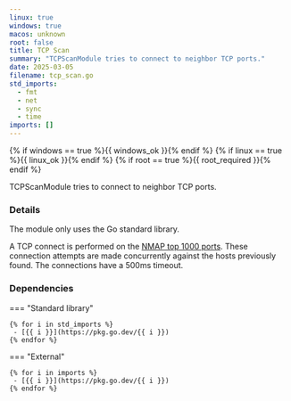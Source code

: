 ```yaml
---
linux: true
windows: true
macos: unknown
root: false
title: TCP Scan
summary: "TCPScanModule tries to connect to neighbor TCP ports."
date: 2025-03-05
filename: tcp_scan.go
std_imports:
  - fmt
  - net
  - sync
  - time
imports: []
---
```


{% if windows == true %}{{ windows_ok }}{% endif %}
{% if linux == true %}{{ linux_ok }}{% endif %}
{% if root == true %}{{ root_required }}{% endif %}

TCPScanModule tries to connect to neighbor TCP ports.

### Details


The module only uses the Go standard library.

A TCP connect is performed on the [NMAP top 1000 ports](https://nullsec.us/top-1-000-tcp-and-udp-ports-nmap-default/). These connection attempts are made concurrently against the hosts previously found. The connections have a 500ms timeout.

### Dependencies

=== "Standard library"

	{% for i in std_imports %}
	 - [{{ i }}](https://pkg.go.dev/{{ i }})
	{% endfor %}

=== "External"

	{% for i in imports %}
	 - [{{ i }}](https://pkg.go.dev/{{ i }})
	{% endfor %}
